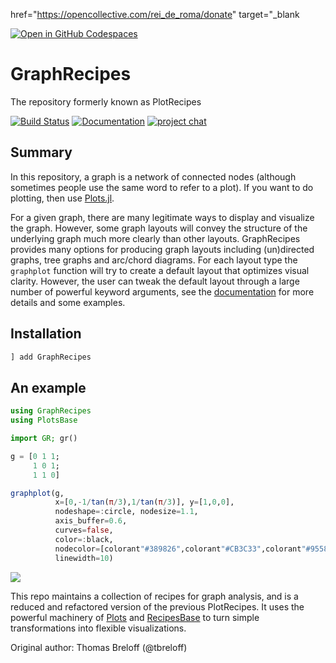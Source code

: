  href="https://opencollective.com/rei_de_roma/donate" target="_blank


[gh-ci-img]: https://github.com/JuliaPlots/GraphRecipes.jl/workflows/ci/badge.svg?branch=master
[gh-ci-url]: https://github.com/JuliaPlots/GraphRecipes.jl/actions?query=workflow%3Aci
<a href='https://codespaces.new/JuliaPlots/Plots.jl?quickstart=1'><img src='https://github.com/codespaces/badge.svg' alt='Open in GitHub Codespaces' style='max-width: 100%;'></a>

# GraphRecipes
The repository formerly known as PlotRecipes

[![Build Status][gh-ci-img]][gh-ci-url]
[![Documentation](https://img.shields.io/badge/docs-stable-blue.svg)](https://docs.juliaplots.org/stable/GraphRecipes/introduction)
[![project chat](https://img.shields.io/badge/zulip-join_chat-brightgreen.svg)](https://julialang.zulipchat.com/#narrow/stream/236493-plots)

## Summary
In this repository, a graph is a network of connected nodes (although sometimes people use the same word to refer to a plot). If you want to do plotting, then use [Plots.jl](https://github.com/JuliaPlots/Plots.jl).

For a given graph, there are many legitimate ways to display and visualize the graph. However, some graph layouts will convey the structure of the underlying graph much more clearly than other layouts. GraphRecipes provides many options for producing graph layouts including  (un)directed graphs, tree graphs and arc/chord diagrams. For each layout type the `graphplot` function will try to create a default layout that optimizes visual clarity. However, the user can tweak the default layout through a large number of powerful keyword arguments, see the [documentation](https://docs.juliaplots.org/stable/GraphRecipes/introduction) for more details and some examples.

## Installation
```julia
] add GraphRecipes
```

## An example
```julia
using GraphRecipes
using PlotsBase

import GR; gr()

g = [0 1 1;
     1 0 1;
     1 1 0]

graphplot(g,
          x=[0,-1/tan(π/3),1/tan(π/3)], y=[1,0,0],
          nodeshape=:circle, nodesize=1.1,
          axis_buffer=0.6,
          curves=false,
          color=:black,
          nodecolor=[colorant"#389826",colorant"#CB3C33",colorant"#9558B2"],
          linewidth=10)
```
![](assets/readme_julia_logo_pun.png)


This repo maintains a collection of recipes for graph analysis, and is a reduced and refactored version of the previous PlotRecipes. It uses the powerful machinery of [Plots](https://github.com/JuliPlots/Plots.jl) and [RecipesBase](https://github.com/JuliaPlots/Plots.jl/tree/master/RecipesBase) to turn simple transformations into flexible visualizations.

Original author: Thomas Breloff (@tbreloff)
